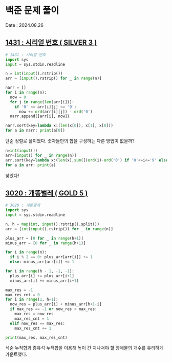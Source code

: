 # 백준 문제 풀이
Date : 2024.08.26

## [1431 : 시리얼 번호 ( SILVER 3 )](https://www.acmicpc.net/problem/1431)
```py
# 1431 : 시리얼 번호
import sys
input = sys.stdin.readline

n = int(input().rstrip())
arr = [input().rstrip() for _ in range(n)]

narr = []
for i in range(n):
  now = 0
  for j in range(len(arr[i])):
    if '0' <= arr[i][j] <= '9':
      now += ord(arr[i][j]) - ord('0')
  narr.append([arr[i], now])

narr.sort(key=lambda x:(len(x[0]), x[1], x[0]))
for a in narr: print(a[0])
```

단순 정렬로 풀이했다. 숫자들만의 합을 구성하는 다른 방법이 없을까?

```py
n=int(input())
arr=[input() for _ in range(n)]
arr.sort(key=lambda x:(len(x),sum([(ord(i)-ord('0') if '0'<=i<='9' else 0) for i in x]),x))
for a in arr: print(a)
```

찾았다!

## [3020 : 개똥벌레 ( GOLD 5 )](https://www.acmicpc.net/problem/3020)
```py
# 3020 : 개똥벌레
import sys
input = sys.stdin.readline

n, h = map(int, input().rstrip().split())
arr = [int(input().rstrip()) for _ in range(n)]

plus_arr = [0 for _ in range(h+1)]
minus_arr = [0 for _ in range(h+1)]

for i in range(n):
  if i % 2 == 0: plus_arr[arr[i]] += 1
  else: minus_arr[arr[i]] += 1

for i in range(h - 1, -1, -1):
  plus_arr[i] += plus_arr[i+1]
  minus_arr[i] += minus_arr[i+1]

max_res = -1
max_res_cnt = 0
for i in range(1, h+1):
  now_res = plus_arr[i] + minus_arr[h+1-i]
  if max_res == -1 or now_res < max_res:
    max_res = now_res
    max_res_cnt = 1
  elif now_res == max_res:
    max_res_cnt += 1

print(max_res, max_res_cnt)
```

석순 누적합과 종유석 누적합을 이용해 높이 간 지나쳐야 할 장애물의 개수를 유리하게 카운트했다.
